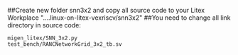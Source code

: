 ##Create new folder snn3x2 and copy all source code to your Litex Workplace "....linux-on-litex-vexriscv/snn3x2"
##You need to change all link directory in source code:
```Shell
migen_litex/SNN_3x2.py
test_bench/RANCNetworkGrid_3x2_tb.sv
```

